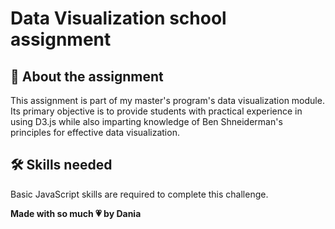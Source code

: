 # Data Visualization school assignment
## 📝 About the assignment

This assignment is part of my master's program's data visualization module. Its primary objective is to provide students with practical experience in using D3.js while also imparting knowledge of Ben Shneiderman's principles for effective data visualization.

## 🛠️ Skills needed

Basic JavaScript skills are required to complete this challenge.

**Made with so much 💗 by Dania** 
